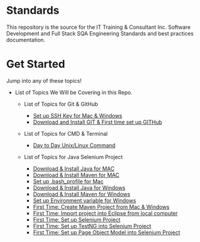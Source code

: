 # Standards
This repository is the source for the IT Training & Consultant Inc. Software Development and Full Stack SQA Engineering Standards and best practices documentation.

# Get Started
Jump into any of these topics!

* List of Topics We Will be Covering in this Repo.

    * List of Topics for Git & GitHub
        - [Set up SSH Key for Mac & Windows](./git.md)
        - [Download and Install GIT & First time set up GITHub]()

    * List of Topics for CMD & Terminal 
        - [Day to Day Unix/Linux Command]()

    * List of Topics for Java Selenium Project
        - [Download & Install Java for MAC]()
        - [Download & Install Maven for MAC]()
        - [Set up .bash_profile for Mac]()
        - [Download & Install Java for Windows]()
        - [Download & Install Maven for Windows]()
        - [Set up Environment variable for Windows]()
        - [First Time: Create Maven Project from Mac & Windows]()
        - [First Time: Import project into Eclipse from local computer]()
        - [First Time: Set up Selenium Project]()
        - [First Time: Set up TestNG into Selenium Project]()
        - [First Time: Set up Page Object Model into Selenium Project]()
